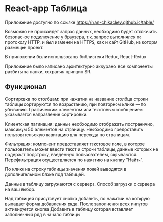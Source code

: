 # React-app Таблица

Приложение доступно по ссылке https://ivan-chikachev.github.io/table/

Возможно не произойдет запрос данных, необходимо будет отключить безопасное подключение у браузера, т.к. запрос выполнялся по протоколу HTTP, и был изменен на HTTPS, как и сайт GitHub, на которм размещен проект.

В приложении были использованы библиотеки Redux, React-Redux

Приложение было написано архитектурно аккурано, все компоненты разбиты на папки, сохраняя принцип SR.

## Функционал
Сортировка по столбцам: при нажатии на название столбца строки таблицы сортируются по возрастанию, при повторном клике — по убыванию. Графическим элементом или текстовым сообщением указывается направление сортировки.

Клиентская пагинация: данные необходимо отображать постранично, максимум 50 элементов на страницу. Необходимо предоставить пользовательскую навигацию для перехода по страницам.

Фильтрация: компонент предоставляет текстовое поле, в которое пользователь может ввести текст и строки таблицы, данные которых не содержат подстроку, введённую пользователем, скрываются. Перефильтрация осуществляется по нажатию на кнопку "Найти".

По клике на строку таблицы значения полей выводятся в дополнительном блоке под таблицей.

Данные в таблицу загружаются с сервера. Способ загрузки с сервера на ваш выбор.

Над таблицей присутсвует кнопка добавить, по нажатии на которую выпадает форма добавления ряда. После заполнения всех инпутов активируется кнопка Добавить в таблицу которая вставляет заполненный ряд в начало таблицы
